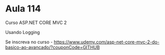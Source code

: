 # Aula 114

Curso ASP.NET CORE MVC 2

Usando Logging


Se inscreva no curso - https://www.udemy.com/asp-net-core-mvc-2-do-basico-ao-avancado/?couponCode=GITHUB
